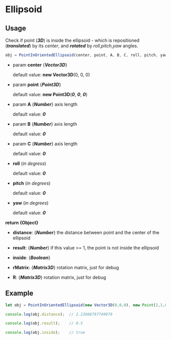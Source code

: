 # Ellipsoid
## Usage
Check if point (***3D***) is inside the ellipsoid - which is repositioned (***translated***) by its *center*, and ***rotated*** by *roll*,*pitch*,*yaw* angles.
```javascript
obj = PointInOrientedEllipsoid(center, point, A, B, C, roll, pitch, yaw)
```
- param **center** {***Vector3D***}

  default value: **new Vector3D**(0, 0, 0)

- param **point** {***Point3D***}

  default value: **new Point3D**(***0***, ***0***, ***0***)

- param **A** {***Number***} axis length

  default value: ***0***

- param **B** {***Number***} axis length

  default value: ***0***

- param **C** {***Number***} axis length

  default value: ***0***

- **roll** (*in degress*)

  default value: ***0***

- **pitch** (*in degrees*)

  default value: ***0***

- **yaw** (*in degrees*)

  default value: ***0***

**return {Object}**

- **distance**: {***Number***} the distance between point and the center of the ellipsoid

- **result**: {***Number***} if this value >= 1, the point is not inside the ellipsoid

- **inside**: {***Boolean***}

- **rMatrix**: {***Matrix3D***} rotation matrix, just for debug

- **R**: {***Matrix3D***} rotation matrix, just for debug

## Example

```javascript
let obj = PointInOrientedEllipsoid(new Vector3D(0,0,0), new Point(2,1,0), 4, 2, 2, 0, 0, 0);

console.log(obj.distance);  // 2.23606797749979

console.log(obj.result);    // 0.5

console.log(obj.inside);    // true
```

